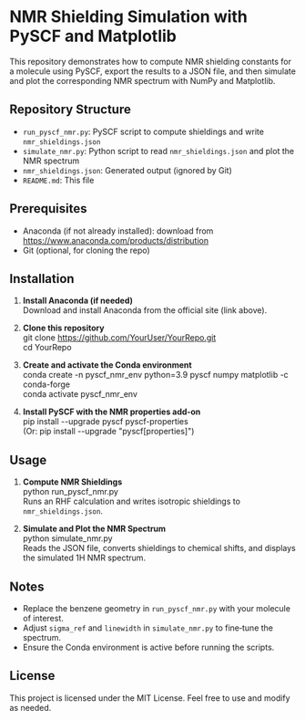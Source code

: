 # NMR Shielding Simulation with PySCF and Matplotlib

This repository demonstrates how to compute NMR shielding constants for a molecule using PySCF, export the results to a JSON file, and then simulate and plot the corresponding NMR spectrum with NumPy and Matplotlib.

## Repository Structure
- `run_pyscf_nmr.py`: PySCF script to compute shieldings and write `nmr_shieldings.json`  
- `simulate_nmr.py`: Python script to read `nmr_shieldings.json` and plot the NMR spectrum  
- `nmr_shieldings.json`: Generated output (ignored by Git)  
- `README.md`: This file  

## Prerequisites
- Anaconda (if not already installed): download from https://www.anaconda.com/products/distribution  
- Git (optional, for cloning the repo)  

## Installation

1. **Install Anaconda (if needed)**  
    Download and install Anaconda from the official site (link above).

2. **Clone this repository**  
    git clone https://github.com/YourUser/YourRepo.git  
    cd YourRepo

3. **Create and activate the Conda environment**  
    conda create -n pyscf_nmr_env python=3.9 pyscf numpy matplotlib -c conda-forge  
    conda activate pyscf_nmr_env

4. **Install PySCF with the NMR properties add‑on**  
    pip install --upgrade pyscf pyscf-properties  
    (Or: pip install --upgrade "pyscf[properties]")

## Usage

1. **Compute NMR Shieldings**  
    python run_pyscf_nmr.py  
    Runs an RHF calculation and writes isotropic shieldings to `nmr_shieldings.json`.

2. **Simulate and Plot the NMR Spectrum**  
    python simulate_nmr.py  
    Reads the JSON file, converts shieldings to chemical shifts, and displays the simulated 1H NMR spectrum.

## Notes
- Replace the benzene geometry in `run_pyscf_nmr.py` with your molecule of interest.  
- Adjust `sigma_ref` and `linewidth` in `simulate_nmr.py` to fine‑tune the spectrum.  
- Ensure the Conda environment is active before running the scripts.

## License
This project is licensed under the MIT License. Feel free to use and modify as needed.